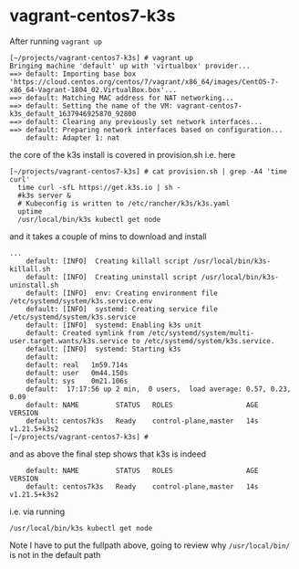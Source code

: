 # vagrant-centos7-k3s

After running `vagrant up`

```
[~/projects/vagrant-centos7-k3s] # vagrant up
Bringing machine 'default' up with 'virtualbox' provider...
==> default: Importing base box 'https://cloud.centos.org/centos/7/vagrant/x86_64/images/CentOS-7-x86_64-Vagrant-1804_02.VirtualBox.box'...
==> default: Matching MAC address for NAT networking...
==> default: Setting the name of the VM: vagrant-centos7-k3s_default_1637946925870_92800
==> default: Clearing any previously set network interfaces...
==> default: Preparing network interfaces based on configuration...
    default: Adapter 1: nat

```

the core of the k3s install is covered in provision.sh i.e. here
```
[~/projects/vagrant-centos7-k3s] # cat provision.sh | grep -A4 'time curl'
  time curl -sfL https://get.k3s.io | sh -
  #k3s server &
  # Kubeconfig is written to /etc/rancher/k3s/k3s.yaml
  uptime
  /usr/local/bin/k3s kubectl get node
```

and it takes a couple of mins to download and install

```
...
    default: [INFO]  Creating killall script /usr/local/bin/k3s-killall.sh
    default: [INFO]  Creating uninstall script /usr/local/bin/k3s-uninstall.sh
    default: [INFO]  env: Creating environment file /etc/systemd/system/k3s.service.env
    default: [INFO]  systemd: Creating service file /etc/systemd/system/k3s.service
    default: [INFO]  systemd: Enabling k3s unit
    default: Created symlink from /etc/systemd/system/multi-user.target.wants/k3s.service to /etc/systemd/system/k3s.service.
    default: [INFO]  systemd: Starting k3s
    default: 
    default: real	1m59.714s
    default: user	0m44.150s
    default: sys	0m21.106s
    default:  17:17:56 up 2 min,  0 users,  load average: 0.57, 0.23, 0.09
    default: NAME         STATUS   ROLES                  AGE   VERSION
    default: centos7k3s   Ready    control-plane,master   14s   v1.21.5+k3s2
[~/projects/vagrant-centos7-k3s] # 
```

and as above the final step shows that k3s is indeed
```
    default: NAME         STATUS   ROLES                  AGE   VERSION
    default: centos7k3s   Ready    control-plane,master   14s   v1.21.5+k3s2
```

i.e. via running 


```
/usr/local/bin/k3s kubectl get node
```

Note I have to put the fullpath above, going to review why `/usr/local/bin/` is not in the default path 